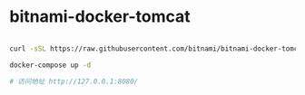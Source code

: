 <!--
Author: cnak47
Date: 2020-07-20 14:41:11
LastEditors: cnak47
LastEditTime: 2020-07-20 17:13:04
Description: 
-->

# bitnami-docker-tomcat

```bash

curl -sSL https://raw.githubusercontent.com/bitnami/bitnami-docker-tomcat/master/docker-compose.yml > docker-compose.yml

docker-compose up -d

# 访问地址 http://127.0.0.1:8080/

```
